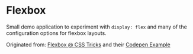 # Flexbox

Small demo application to experiment with `display: flex` and many of the configuration options for flexbox layouts.

Originated from: [Flexbox @ CSS Tricks](https://css-tricks.com/snippets/css/a-guide-to-flexbox/) and their [Codepen Example](https://codepen.io/team/css-tricks/pen/EKEYob)
